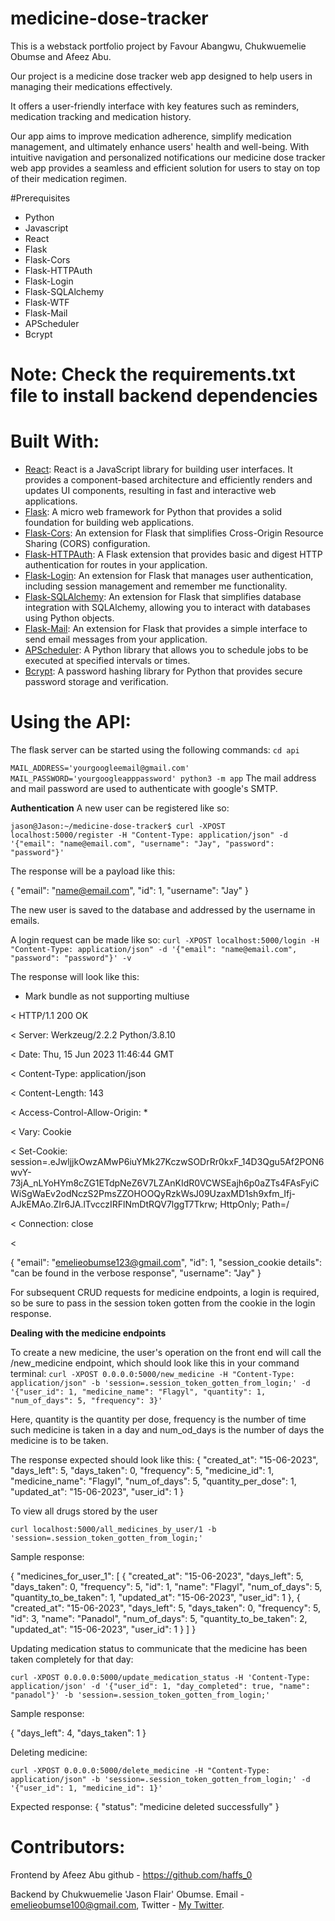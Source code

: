 # medicine-dose-tracker

This is a webstack portfolio project by Favour Abangwu, Chukwuemelie Obumse and Afeez Abu.

Our project is a medicine dose tracker web app designed to help users in managing their medications effectively.

It offers a user-friendly interface with key features such as reminders, medication tracking and medication history. 

Our app aims to improve medication adherence, simplify medication management, and ultimately enhance users' health and well-being. With intuitive navigation and personalized notifications our medicine dose tracker web app provides a seamless and efficient solution for users to stay on top of their medication regimen.

#Prerequisites

- Python
- Javascript
- React
- Flask
- Flask-Cors
- Flask-HTTPAuth
- Flask-Login
- Flask-SQLAlchemy
- Flask-WTF
- Flask-Mail
- APScheduler
- Bcrypt

# Note: Check the requirements.txt file to install backend dependencies

# Built With:
- <a href="https://reactjs.org/" target="_blank">React</a>: React is a JavaScript library for building user interfaces. It provides a component-based architecture and efficiently renders and updates UI components, resulting in fast and interactive web applications. 
- <a href="https://flask.palletsprojects.com/" target="_blank">Flask</a>: A micro web framework for Python that provides a solid foundation for building web applications.
- <a href="https://flask-cors.readthedocs.io/" target="_blank">Flask-Cors</a>: An extension for Flask that simplifies Cross-Origin Resource Sharing (CORS) configuration.
- <a href="https://flask-httpauth.readthedocs.io/" target="_blank">Flask-HTTPAuth</a>: A Flask extension that provides basic and digest HTTP authentication for routes in your application.
- <a href="https://flask-login.readthedocs.io/" target="_blank">Flask-Login</a>: An extension for Flask that manages user authentication, including session management and remember me functionality.
- <a href="https://flask-sqlalchemy.palletsprojects.com/" target="_blank">Flask-SQLAlchemy</a>: An extension for Flask that simplifies database integration with SQLAlchemy, allowing you to interact with databases using Python objects.
- <a href="https://pythonhosted.org/Flask-Mail/" target="_blank">Flask-Mail</a>: An extension for Flask that provides a simple interface to send email messages from your application.
- <a href="https://apscheduler.readthedocs.io/" target="_blank">APScheduler</a>: A Python library that allows you to schedule jobs to be executed at specified intervals or times.
- <a href="https://pypi.org/project/bcrypt/" target="_blank">Bcrypt</a>: A password hashing library for Python that provides secure password storage and verification.

# Using the API:
The flask server can be started using the following commands:
`cd api`

`MAIL_ADDRESS='yourgoogleemail@gmail.com' MAIL_PASSWORD='yourgoogleapppassword' python3 -m app`
The mail address and mail password are used to authenticate with google's SMTP.

**Authentication**
A new user can be registered like so: 

`jason@Jason:~/medicine-dose-tracker$ curl -XPOST localhost:5000/register -H "Content-Type: application/json" -d '{"email": "name@email.com", "username": "Jay", "password": "password"}'`

The response will be a payload like this: 

{
  "email": "name@email.com",
  "id": 1,
  "username": "Jay"
}

The new user is saved to the database and addressed by the username in emails.

A login request can be made like so:
`curl -XPOST localhost:5000/login -H "Content-Type: application/json" -d '{"email": "name@email.com", "password": "password"}' -v`

The response will look like this:

* Mark bundle as not supporting multiuse

< HTTP/1.1 200 OK

< Server: Werkzeug/2.2.2 Python/3.8.10

< Date: Thu, 15 Jun 2023 11:46:44 GMT

< Content-Type: application/json

< Content-Length: 143

< Access-Control-Allow-Origin: *

< Vary: Cookie

< Set-Cookie: session=.eJwljjkOwzAMwP6iuYMk27KczwSODrRr0kxF_14D3Qgu5Af2PON6wvY-73jA_nLYoHYm8cZG1ETdpNeZ6V7LZAnKIdR0VCWSEajh6p0aZTs4FAsFyiCWiSgWaEv2odNczS2PmsZZOHOOQyRzkWsJ09UzaxMD1sh9xfm_Ifj-AJkEMAo.ZIr6JA.lTvcczIRFlNmDtRQV7lggT7Tkrw; HttpOnly; Path=/

< Connection: close

<

{
  "email": "emelieobumse123@gmail.com",
  "id": 1,
  "session_cookie details": "can be found in the verbose response",
  "username": "Jay"
}


For subsequent CRUD requests for medicine endpoints, a login is required, so be sure to pass in the session token gotten from the cookie in the login response.

**Dealing with the medicine endpoints**

To create a new medicine, the user's operation on the front end will call the /new_medicine endpoint, which should look like this in your command terminal:
`curl -XPOST 0.0.0.0:5000/new_medicine -H "Content-Type: application/json" -b 'session=.session_token_gotten_from_login;' -d '{"user_id": 1, "medicine_name": "Flagyl", "quantity": 1, "num_of_days": 5, "frequency": 3}'`

Here, quantity is the quantity per dose, frequency is the number of time such medicine is taken in a day and num_od_days is the number of days the medicine is to be taken.

The response expected should look like this:
{
  "created_at": "15-06-2023",
  "days_left": 5,
  "days_taken": 0,
  "frequency": 5,
  "medicine_id": 1,
  "medicine_name": "Flagyl",
  "num_of_days": 5,
  "quantity_per_dose": 1,
  "updated_at": "15-06-2023",
  "user_id": 1
}


To view all drugs stored by the user

`curl localhost:5000/all_medicines_by_user/1 -b 'session=.session_token_gotten_from_login;'`

Sample response:

{
  "medicines_for_user_1": [
    {
      "created_at": "15-06-2023",
      "days_left": 5,
      "days_taken": 0,
      "frequency": 5,
      "id": 1,
      "name": "Flagyl",
      "num_of_days": 5,
      "quantity_to_be_taken": 1,
      "updated_at": "15-06-2023",
      "user_id": 1
    },
    {
      "created_at": "15-06-2023",
      "days_left": 5,
      "days_taken": 0,
      "frequency": 5,
      "id": 3,
      "name": "Panadol",
      "num_of_days": 5,
      "quantity_to_be_taken": 2,
      "updated_at": "15-06-2023",
      "user_id": 1
    }
  ]
}

Updating medication status to communicate that the medicine has been taken completely for that day:

`curl -XPOST 0.0.0.0:5000/update_medication_status -H 'Content-Type: application/json' -d '{"user_id": 1, "day_completed": true, "name": "panadol"}' -b 'session=.session_token_gotten_from_login;'`

Sample response:

{
  "days_left": 4,
  "days_taken": 1
}


Deleting medicine:

`curl -XPOST 0.0.0.0:5000/delete_medicine -H "Content-Type: application/json" -b 'session=.session_token_gotten_from_login;' -d '{"user_id": 1, "medicine_id": 1}'`

Expected response:
{
  "status": "medicine deleted successfully"
}


# Contributors:

Frontend by Afeez Abu github - https://github.com/haffs_0

Backend by Chukwuemelie 'Jason Flair' Obumse. Email - emelieobumse100@gmail.com, Twitter - <a href="https://twitter.com/wfmjson" target="_blank"> My Twitter</a>. 